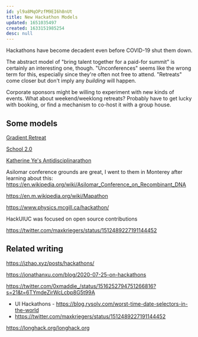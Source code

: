 ```yaml
---
id: yl9a8MqOPzfM9EI6h8nUt
title: New Hackathon Models
updated: 1651035497
created: 1633151985254
desc: null
---
```


Hackathons have become decadent even before COVID-19 shut them down.

The abstract model of "bring talent together for a paid-for summit" is certainly an interesting one, though. "Unconferences" seems like the wrong term for this, especially since they're often not free to attend. "Retreats" come closer but don't imply any _building_ will happen.

Corporate sponsors might be willing to experiment with new kinds of events. What about weekend/weeklong retreats? Probably have to get lucky with booking, or find a mechanism to co-host it with a group house.

## Some models

[Gradient Retreat](https://www.gradientretreat.com/)

[School 2.0](https://school2point0.com/aee92f2b69574fd0a9f867539953b0fd)

[Katherine Ye's Antidisciplinarathon](http://hypotext.co/antidisciplinarathon)

Asilomar conference grounds are great, I went to them in Monterey after learning about this:
https://en.wikipedia.org/wiki/Asilomar_Conference_on_Recombinant_DNA

https://en.m.wikipedia.org/wiki/Mapathon

https://www.physics.mcgill.ca/hackathon/

HackUIUC was focused on open source contributions 

https://twitter.com/maxkriegers/status/1512489227191144452

## Related writing

https://jzhao.xyz/posts/hackathons/

https://jonathanxu.com/blog/2020-07-25-on-hackathons

https://twitter.com/0xmaddie_/status/1516252794751266816?s=21&t=6TYmdeZirWcLcbp8G5t99A

- UI Hackathons - https://blog.rysolv.com/worst-time-date-selectors-in-the-world
- https://twitter.com/maxkriegers/status/1512489227191144452

https://longhack.org/longhack.org

